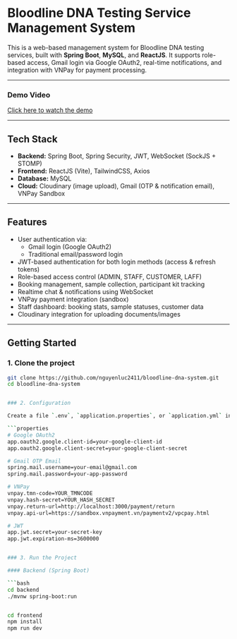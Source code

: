 # Bloodline DNA Testing Service Management System

This is a web-based management system for Bloodline DNA testing services, built with **Spring Boot**, **MySQL**, and **ReactJS**. It supports role-based access, Gmail login via Google OAuth2, real-time notifications, and integration with VNPay for payment processing.

---

###  Demo Video

 [Click here to watch the demo](https://drive.google.com/file/d/1DkzYb9zqd6XLbKnFbVS-l8jETy1pOJQm/view)

---

## Tech Stack

- **Backend:** Spring Boot, Spring Security, JWT, WebSocket (SockJS + STOMP)
- **Frontend:** ReactJS (Vite), TailwindCSS, Axios
- **Database:** MySQL
- **Cloud:** Cloudinary (image upload), Gmail (OTP & notification email), VNPay Sandbox

---

## Features

- User authentication via:
  - Gmail login (Google OAuth2)
  - Traditional email/password login
- JWT-based authentication for both login methods (access & refresh tokens)
- Role-based access control (ADMIN, STAFF, CUSTOMER, LAFF)
- Booking management, sample collection, participant kit tracking
- Realtime chat & notifications using WebSocket
- VNPay payment integration (sandbox)
- Staff dashboard: booking stats, sample statuses, customer data
- Cloudinary integration for uploading documents/images
---

## Getting Started

### 1. Clone the project

```bash
git clone https://github.com/nguyenluc2411/bloodline-dna-system.git
cd bloodline-dna-system


### 2. Configuration

Create a file `.env`, `application.properties`, or `application.yml` in your backend directory with the following content:

```properties
# Google OAuth2
app.oauth2.google.client-id=your-google-client-id
app.oauth2.google.client-secret=your-google-client-secret

# Gmail OTP Email
spring.mail.username=your-email@gmail.com
spring.mail.password=your-app-password

# VNPay
vnpay.tmn-code=YOUR_TMNCODE
vnpay.hash-secret=YOUR_HASH_SECRET
vnpay.return-url=http://localhost:3000/payment/return
vnpay.api-url=https://sandbox.vnpayment.vn/paymentv2/vpcpay.html

# JWT
app.jwt.secret=your-secret-key
app.jwt.expiration-ms=3600000


### 3. Run the Project

#### Backend (Spring Boot)

```bash
cd backend
./mvnw spring-boot:run


cd frontend
npm install
npm run dev
